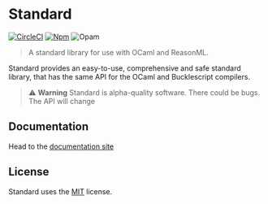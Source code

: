 # Standard

[![CircleCI](https://circleci.com/gh/Dean177/reason-standard.svg?style=shield)](https://circleci.com/gh/Dean177/reason-standard)
[![Npm](https://badge.fury.io/js/reason-standard.svg)](https://www.npmjs.com/package/reason-standard)
![Opam](https://img.shields.io/badge/opam_package-unpublished-yellow)

> A standard library for use with OCaml and ReasonML.

Standard provides an easy-to-use, comprehensive and safe standard library, that has the same API for the OCaml and Bucklescript compilers.

> ⚠️ **Warning** 
> Standard is alpha-quality software. 
> There could be bugs.
> The API will change

## Documentation

Head to the [documentation site](https://reason-standard.netlify.com)

## License

Standard uses the [MIT](./LICENSE) license.
